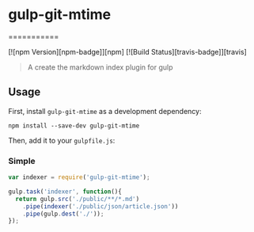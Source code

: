 # gulp-git-mtime
===========

[![npm Version][npm-badge]][npm]
[![Build Status][travis-badge]][travis]

> A create the markdown index plugin for gulp

## Usage

First, install `gulp-git-mtime` as a development dependency:

```shell
npm install --save-dev gulp-git-mtime
```

Then, add it to your `gulpfile.js`:

### Simple
```javascript
var indexer = require('gulp-git-mtime');

gulp.task('indexer', function(){
  return gulp.src('./public/**/*.md')
    .pipe(indexer('./public/json/article.json'))
    .pipe(gulp.dest('./'));
});
```
